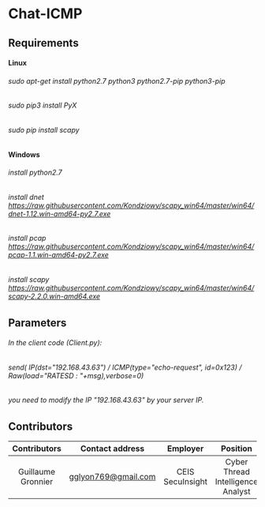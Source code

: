 # Chat-ICMP


## Requirements


#### Linux
###### sudo apt-get install python2.7 python3 python2.7-pip python3-pip
###### sudo pip3 install PyX
###### sudo pip install scapy


#### Windows
###### install python2.7
###### install dnet https://raw.githubusercontent.com/Kondziowy/scapy_win64/master/win64/dnet-1.12.win-amd64-py2.7.exe
###### install pcap https://raw.githubusercontent.com/Kondziowy/scapy_win64/master/win64/pcap-1.1.win-amd64-py2.7.exe
###### install scapy https://raw.githubusercontent.com/Kondziowy/scapy_win64/master/win64/scapy-2.2.0.win-amd64.exe


## Parameters


###### In the client code (Client.py):
######		send( IP(dst="192.168.43.63") / ICMP(type="echo-request", id=0x123) / Raw(load="RATESD : "+msg),verbose=0)
###### you need to modify the IP "192.168.43.63" by your server IP.


## Contributors

| Contributors | Contact address | Employer | Position |
|:-----------:|:------------:|:------------:|:------------:|
| Guillaume Gronnier | <gglyon769@gmail.com> | CEIS SecuInsight | Cyber Thread Intelligence Analyst

